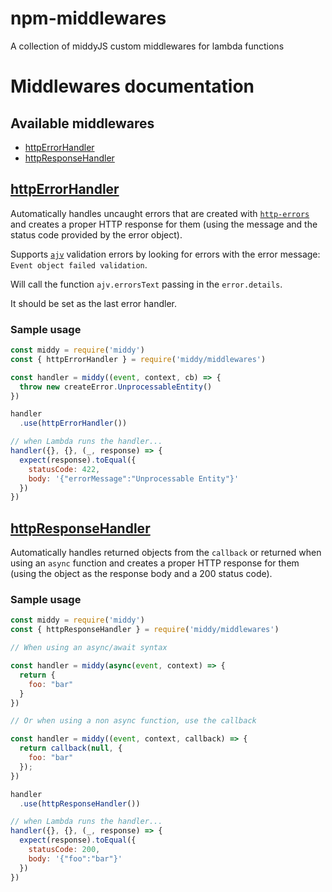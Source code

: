 # npm-middlewares
A collection of middyJS custom middlewares for lambda functions

# Middlewares documentation

## Available middlewares

 - [httpErrorHandler](#httperrorhandler)
 - [httpResponseHandler](#httpresponsehandler)

## [httpErrorHandler](/src/middlewares/httpErrorHandler.js)

Automatically handles uncaught errors that are created with
[`http-errors`](https://npm.im/http-errors) and creates a proper HTTP response
for them (using the message and the status code provided by the error object).

Supports [`ajv`](https://github.com/epoberezkin/ajv) validation errors by
looking for errors with the error message: `Event object failed validation`.

Will call the function `ajv.errorsText` passing in the `error.details`.

It should be set as the last error handler.


### Sample usage

```javascript
const middy = require('middy')
const { httpErrorHandler } = require('middy/middlewares')

const handler = middy((event, context, cb) => {
  throw new createError.UnprocessableEntity()
})

handler
  .use(httpErrorHandler())

// when Lambda runs the handler...
handler({}, {}, (_, response) => {
  expect(response).toEqual({
    statusCode: 422,
    body: '{"errorMessage":"Unprocessable Entity"}'
  })
})
```

## [httpResponseHandler](/src/middlewares/httpErrorHandler.js)

Automatically handles returned objects from the `callback` or returned when using an `async` function and creates a proper HTTP response
for them (using the object as the response body and a 200 status code).


### Sample usage

```javascript
const middy = require('middy')
const { httpResponseHandler } = require('middy/middlewares')

// When using an async/await syntax

const handler = middy(async(event, context) => {
  return {
    foo: "bar"
  }
})

// Or when using a non async function, use the callback

const handler = middy((event, context, callback) => {
  return callback(null, {
    foo: "bar"
  });
})

handler
  .use(httpResponseHandler())

// when Lambda runs the handler...
handler({}, {}, (_, response) => {
  expect(response).toEqual({
    statusCode: 200,
    body: '{"foo":"bar"}'
  })
})
```